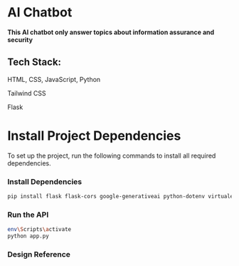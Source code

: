 # AI Chatbot

**This AI chatbot only answer topics about information assurance and security**

## Tech Stack:

HTML, CSS, JavaScript, Python

Tailwind CSS

Flask

# Install Project Dependencies

To set up the project, run the following commands to install all required dependencies.

### Install Dependencies

```bash
pip install flask flask-cors google-generativeai python-dotenv virtualenv
```

### Run the API

```bash
env\Scripts\activate
python app.py
```

### Design Reference
